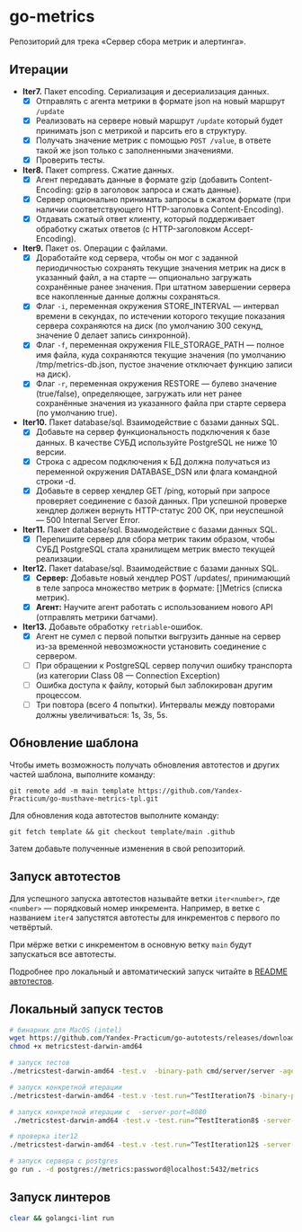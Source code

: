 # go-metrics

Репозиторий для трека «Сервер сбора метрик и алертинга».

## Итерации

- **Iter7.** Пакет encoding. Сериализация и десериализация данных.
    - [x] Отправлять с агента метрики в формате json на новый маршрут `/update`
    - [x] Реализовать на сервере новый маршрут `/update` который будет принимать json с метрикой и парсить его в
      структуру.
    - [x] Получать значение метрик с помощью `POST /value`, в ответе такой же json только с заполненными значениями.
    - [x] Проверить тесты.
- **Iter8.** Пакет compress. Сжатие данных.
    - [x] Агент передавать данные в формате gzip (добавить Content-Encoding: gzip в заголовок запроса и сжать данные).
    - [x] Сервер опционально принимать запросы в сжатом формате (при наличии соответствующего HTTP-заголовка
      Content-Encoding).
    - [x] Отдавать сжатый ответ клиенту, который поддерживает обработку сжатых ответов (с HTTP-заголовком
      Accept-Encoding).
- **Iter9.** Пакет os. Операции с файлами.
    - [x] Доработайте код сервера, чтобы он мог с заданной периодичностью сохранять текущие значения метрик на диск в
      указанный файл, а на старте — опционально загружать сохранённые ранее значения. При штатном завершении сервера все
      накопленные данные должны сохраняться.
    - [x] Флаг `-i`, переменная окружения STORE_INTERVAL — интервал времени в секундах, по истечении которого текущие
      показания сервера сохраняются на диск (по умолчанию 300 секунд, значение 0 делает запись синхронной).
    - [x] Флаг `-f`, переменная окружения FILE_STORAGE_PATH — полное имя файла, куда сохраняются текущие значения (по
      умолчанию /tmp/metrics-db.json, пустое значение отключает функцию записи на диск).
    - [x] Флаг `-r`, переменная окружения RESTORE — булево значение (true/false), определяющее, загружать или нет ранее
      сохранённые значения из указанного файла при старте сервера (по умолчанию true).
- **Iter10.** Пакет database/sql. Взаимодействие с базами данных SQL.
    - [x] Добавьте на сервер функциональность подключения к базе данных. В качестве СУБД используйте PostgreSQL не ниже 10 версии.
    - [x] Строка с адресом подключения к БД должна получаться из переменной окружения DATABASE_DSN или флага командной строки -d.
    - [x] Добавьте в сервер хендлер GET /ping, который при запросе проверяет соединение с базой данных. При успешной проверке хендлер должен вернуть HTTP-статус 200 OK, при неуспешной — 500 Internal Server Error.
- **Iter11.** Пакет database/sql. Взаимодействие с базами данных SQL.
    - [x] Перепишите сервер для сбора метрик таким образом, чтобы СУБД PostgreSQL стала хранилищем метрик вместо текущей реализации.
- **Iter12.** Пакет database/sql. Взаимодействие с базами данных SQL.
    - [x] **Сервер:** Добавьте новый хендлер POST /updates/, принимающий в теле запроса множество метрик в формате: []Metrics (списка метрик).
    - [x] **Агент:** Научите агент работать с использованием нового API (отправлять метрики батчами).
- **Iter13.** Добавьте обработку `retriable`-ошибок.
    - [x] Агент не сумел с первой попытки выгрузить данные на сервер из-за временной невозможности установить соединение с сервером.
    - [ ] При обращении к PostgreSQL cервер получил ошибку транспорта (из категории Class 08 — Connection Exception)
    - [ ] Ошибка доступа к файлу, который был заблокирован другим процессом.
    - [ ] Три повтора (всего 4 попытки). Интервалы между повторами должны увеличиваться: 1s, 3s, 5s.

## Обновление шаблона

Чтобы иметь возможность получать обновления автотестов и других частей шаблона, выполните команду:

```
git remote add -m main template https://github.com/Yandex-Practicum/go-musthave-metrics-tpl.git
```

Для обновления кода автотестов выполните команду:

```
git fetch template && git checkout template/main .github
```

Затем добавьте полученные изменения в свой репозиторий.

## Запуск автотестов

Для успешного запуска автотестов называйте ветки `iter<number>`, где `<number>` — порядковый номер инкремента. Например,
в ветке с названием `iter4` запустятся автотесты для инкрементов с первого по четвёртый.

При мёрже ветки с инкрементом в основную ветку `main` будут запускаться все автотесты.

Подробнее про локальный и автоматический запуск читайте
в [README автотестов](https://github.com/Yandex-Practicum/go-autotests).

## Локальный запуск тестов

```bash
# бинарник для MacOS (intel)
wget https://github.com/Yandex-Practicum/go-autotests/releases/download/v0.10.6/metricstest-darwin-amd64
chmod +x metricstest-darwin-amd64

# запуск тестов
./metricstest-darwin-amd64 -test.v  -binary-path cmd/server/server -agent-binary-path=cmd/agent/agent -source-path . > test.log

# запуск конкретной итерации
./metricstest-darwin-amd64 -test.v -test.run=^TestIteration7$ -binary-path cmd/server/server -agent-binary-path=cmd/agent/agent -source-path . | tee test.log

# запуск конкретной итерации с  -server-port=8080 
 ./metricstest-darwin-amd64 -test.v -test.run=^TestIteration8$ -server-port=8080 -binary-path cmd/server/server -agent-binary-path=cmd/agent/agent -source-path . | tee test.log

# проверка iter12
./metricstest-darwin-amd64 -test.v -test.run=^TestIteration12$ -server-port=8080 -binary-path cmd/server/server -agent-binary-path=cmd/agent/agent -database-dsn=postgres://metrics:password@localhost:5432/metrics -source-path . | tee test.log

# запуск сервера с postgres
go run . -d postgres://metrics:password@localhost:5432/metrics
```

## Запуск линтеров

```bash
clear && golangci-lint run
```